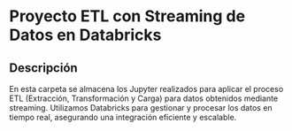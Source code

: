 # Proyecto ETL con Streaming de Datos en Databricks

## Descripción

En esta carpeta se almacena los Jupyter realizados para aplicar el proceso ETL (Extracción, Transformación y Carga) para datos obtenidos mediante streaming. Utilizamos Databricks para gestionar y procesar los datos en tiempo real, asegurando una integración eficiente y escalable.
